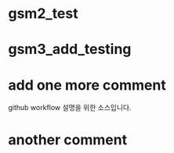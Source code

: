 # gsm2_test
# gsm3_add_testing
# add one more comment
github workflow 설명을 위한 소스입니다.

# another comment

